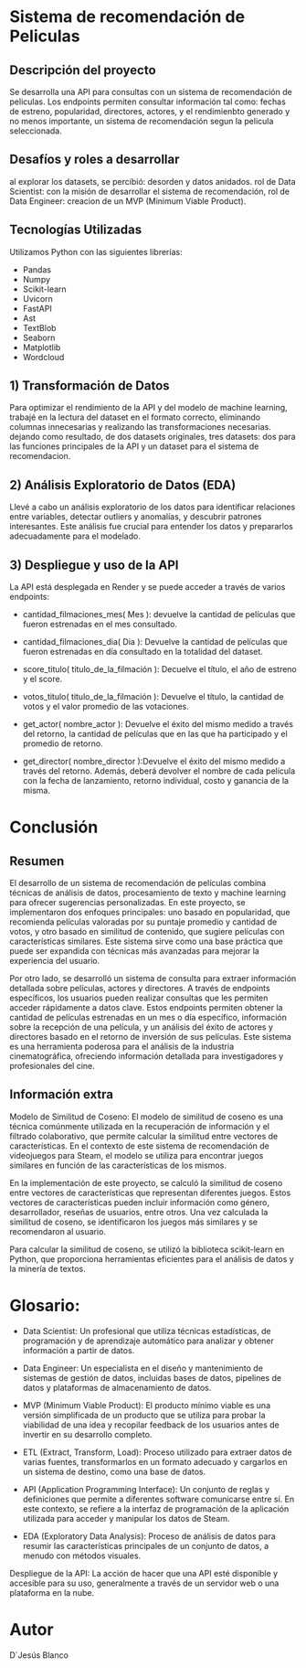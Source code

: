 # Sistema de recomendación de Peliculas

## Descripción del proyecto
Se desarrolla una API para consultas con un sistema de recomendación de peliculas. Los endpoints permiten consultar información tal como: fechas de estreno, popularidad, directores, actores, y el rendimienbto generado y no menos importante, un sistema de recomendación segun la pelicula seleccionada.

## Desafíos y roles a desarrollar
al explorar los datasets, se percibió:
desorden y datos anidados. rol de Data Scientist: con la misión de desarrollar el sistema de recomendación, rol de Data Engineer: creacion de un MVP (Minimum Viable Product).

## Tecnologías Utilizadas
Utilizamos Python con las siguientes librerías:

- Pandas
- Numpy
- Scikit-learn
- Uvicorn
- FastAPI
- Ast
- TextBlob
- Seaborn
- Matplotlib
- Wordcloud

## 1) Transformación de Datos
Para optimizar el rendimiento de la API y del modelo de machine learning, trabajé en la lectura del dataset en el formato correcto, eliminando columnas innecesarias y realizando las transformaciones necesarias. dejando como resultado, de dos datasets originales, tres datasets: dos para las funciones principales de la API y un dataset para el sistema de recomendacion. 

## 2) Análisis Exploratorio de Datos (EDA)
Llevé a cabo un análisis exploratorio de los datos para identificar relaciones entre variables, detectar outliers y anomalías, y descubrir patrones interesantes. Este análisis fue crucial para entender los datos y prepararlos adecuadamente para el modelado.

## 3) Despliegue y uso de la API
La API está desplegada en Render y se puede acceder a través de varios endpoints:

- cantidad_filmaciones_mes( Mes ): devuelve la cantidad de películas que fueron estrenadas en el mes consultado.
                    
- cantidad_filmaciones_dia( Dia ): Devuelve la cantidad de películas que fueron estrenadas en día consultado en la totalidad del dataset.
                   
- score_titulo( titulo_de_la_filmación ): Decuelve el título, el año de estreno y el score.
                    
- votos_titulo( titulo_de_la_filmación ): Devuelve el título, la cantidad de votos y el valor promedio de las votaciones.

- get_actor( nombre_actor ): Devuelve el éxito del mismo medido a través del retorno, la cantidad de películas que en las que ha participado y el promedio de retorno. 

- get_director( nombre_director ):Devuelve el éxito del mismo medido a través del retorno. Además, deberá devolver el nombre de cada película con la fecha de lanzamiento, retorno individual, costo y ganancia de la misma.

# Conclusión

## Resumen
El desarrollo de un sistema de recomendación de películas combina técnicas de análisis de datos, procesamiento de texto y machine learning para ofrecer sugerencias personalizadas. En este proyecto, se implementaron dos enfoques principales: uno basado en popularidad, que recomienda películas valoradas por su puntaje promedio y cantidad de votos, y otro basado en similitud de contenido, que sugiere películas con características similares. Este sistema sirve como una base práctica que puede ser expandida con técnicas más avanzadas para mejorar la experiencia del usuario.

Por otro lado, se desarrolló un sistema de consulta para extraer información detallada sobre películas, actores y directores. A través de endpoints específicos, los usuarios pueden realizar consultas que les permiten acceder rápidamente a datos clave. Estos endpoints permiten obtener la cantidad de películas estrenadas en un mes o día específico, información sobre la recepción de una película, y un análisis del éxito de actores y directores basado en el retorno de inversión de sus películas. Este sistema es una herramienta poderosa para el análisis de la industria cinematográfica, ofreciendo información detallada para investigadores y profesionales del cine.

## Información extra
Modelo de Similitud de Coseno:
El modelo de similitud de coseno es una técnica comúnmente utilizada en la recuperación de información y el filtrado colaborativo, que permite calcular la similitud entre vectores de características. En el contexto de este sistema de recomendación de videojuegos para Steam, el modelo se utiliza para encontrar juegos similares en función de las características de los mismos.

En la implementación de este proyecto, se calculó la similitud de coseno entre vectores de características que representan diferentes juegos. Estos vectores de características pueden incluir información como género, desarrollador, reseñas de usuarios, entre otros. Una vez calculada la similitud de coseno, se identificaron los juegos más similares y se recomendaron al usuario.

Para calcular la similitud de coseno, se utilizó la biblioteca scikit-learn en Python, que proporciona herramientas eficientes para el análisis de datos y la minería de textos.

# Glosario:
- Data Scientist: Un profesional que utiliza técnicas estadísticas, de programación y de aprendizaje automático para analizar y obtener información a partir de datos.

- Data Engineer: Un especialista en el diseño y mantenimiento de sistemas de gestión de datos, incluidas bases de datos, pipelines de datos y plataformas de almacenamiento de datos.

- MVP (Minimum Viable Product): El producto mínimo viable es una versión simplificada de un producto que se utiliza para probar la viabilidad de una idea y recopilar feedback de los usuarios antes de invertir en su desarrollo completo.

- ETL (Extract, Transform, Load): Proceso utilizado para extraer datos de varias fuentes, transformarlos en un formato adecuado y cargarlos en un sistema de destino, como una base de datos.

- API (Application Programming Interface): Un conjunto de reglas y definiciones que permite a diferentes software comunicarse entre sí. En este contexto, se refiere a la interfaz de programación de la aplicación utilizada para acceder y manipular los datos de Steam.

- EDA (Exploratory Data Analysis): Proceso de análisis de datos para resumir las características principales de un conjunto de datos, a menudo con métodos visuales.

Despliegue de la API: La acción de hacer que una API esté disponible y accesible para su uso, generalmente a través de un servidor web o una plataforma en la nube.

# Autor

D´Jesús Blanco 
